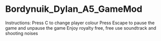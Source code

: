 # Bordynuik_Dylan_A5_GameMod
 Instructions: 
 Press C to change player colour
 Press Escape to pause the game and unpause the game
 Enjoy royalty free, free use soundtrack and shooting noises
